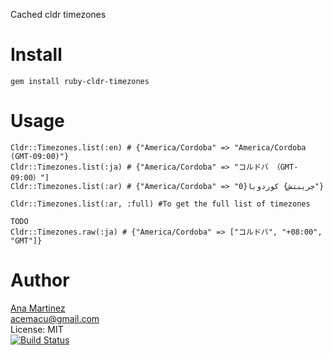 Cached cldr timezones

Install
=======

    gem install ruby-cldr-timezones

Usage
=====

    Cldr::Timezones.list(:en) # {"America/Cordoba" => "America/Cordoba (GMT-09:00)"}
    Cldr::Timezones.list(:ja) #	{"America/Cordoba" => "コルドバ （GMT-09:00）"]
    Cldr::Timezones.list(:ar) # {"America/Cordoba" => "0}جرينتش} كوردوبا"}

    Cldr::Timezones.list(:ar, :full) #To get the full list of timezones

    TODO
    Cldr::Timezones.raw(:ja) # {"America/Cordoba" => ["コルドバ", "+08:00", "GMT"]}

Author
======
[Ana Martinez](https://github.com/acemacu)<br/>
acemacu@gmail.com<br/>
License: MIT<br/>
[![Build Status](https://travis-ci.org/acemacu/ruby-cldr-timezones.png)](https://travis-ci.org/acemacu/ruby-cldr-timezones)
